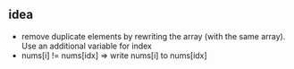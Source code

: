 ## idea
- remove duplicate elements by rewriting the array (with the same array). Use an additional variable for index
- nums[i] != nums[idx]  => write nums[i] to nums[idx]
